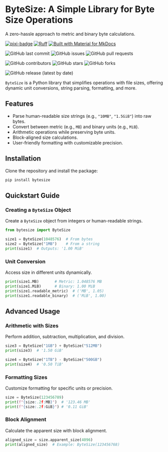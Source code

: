 # ByteSize: A Simple Library for Byte Size Operations

A zero-hassle approach to metric and binary byte calculations.

[![pixi-badge](https://img.shields.io/endpoint?url=https://raw.githubusercontent.com/prefix-dev/pixi/main/assets/badge/v0.json&style=flat-square)](https://github.com/prefix-dev/pixi)
[![Ruff](https://img.shields.io/endpoint?url=https://raw.githubusercontent.com/astral-sh/ruff/main/assets/badge/v2.json&style=flat-square)](https://github.com/astral-sh/ruff)
[![Built with Material for MkDocs](https://img.shields.io/badge/mkdocs--material-gray?logo=materialformkdocs&style=flat-square)](https://github.com/squidfunk/mkdocs-material)

<!-- ![Python Version from PEP 621 TOML](https://img.shields.io/python/required-version?file=https://raw.githubusercontent.com/jjjermiah/ByteSize/main/pyproject.toml) -->

![GitHub last commit](https://img.shields.io/github/last-commit/jjjermiah/ByteSize?style=flat-square)
![GitHub issues](https://img.shields.io/github/issues/jjjermiah/ByteSize?style=flat-square)
![GitHub pull requests](https://img.shields.io/github/issues-pr/jjjermiah/ByteSize?style=flat-square)

![GitHub contributors](https://img.shields.io/github/contributors/jjjermiah/ByteSize?style=flat-square)
![GitHub stars](https://img.shields.io/github/stars/jjjermiah/ByteSize?style=flat-square)
![GitHub forks](https://img.shields.io/github/forks/jjjermiah/ByteSize?style=flat-square)

![GitHub release (latest by date)](https://img.shields.io/github/v/release/jjjermiah/ByteSize?style=flat-square)

`ByteSize` is a Python library that simplifies operations with file sizes, offering dynamic unit conversions, string parsing, formatting, and more.

## Features

- Parse human-readable size strings (e.g., `"10MB"`, `"1.5GiB"`) into raw bytes.
- Convert between metric (e.g., `MB`) and binary units (e.g., `MiB`).
- Arithmetic operations while preserving byte units.
- Block-aligned size calculations.
- User-friendly formatting with customizable precision.

## Installation

Clone the repository and install the package:

```bash
pip install bytesize
```

## Quickstart Guide

### Creating a `ByteSize` Object

Create a `ByteSize` object from integers or human-readable strings.

```python
from bytesize import ByteSize

size1 = ByteSize(1048576)  # From bytes
size2 = ByteSize("1MB")    # From a string
print(size1)  # Outputs: '1.00 MiB'
```

### Unit Conversion

Access size in different units dynamically.

```python
print(size1.MB)       # Metric: 1.048576 MB
print(size1.MiB)      # Binary: 1.00 MiB
print(size1.readable_metric)  # ('MB', 1.05)
print(size1.readable_binary)  # ('MiB', 1.00)
```

## Advanced Usage

### Arithmetic with Sizes

Perform addition, subtraction, multiplication, and division.

```python
size3 = ByteSize("1GB") + ByteSize("512MB")
print(size3)  # '1.50 GiB'

size4 = ByteSize("1TB") - ByteSize("500GB")
print(size4)  # '0.50 TiB'
```

### Formatting Sizes

Customize formatting for specific units or precision.

```python
size = ByteSize(123456789)
print(f"{size:.2f:MB}")  # '123.46 MB'
print(f"{size:.2f:GiB}") # '0.11 GiB'
```

### Block Alignment

Calculate the apparent size with block alignment.

```python
aligned_size = size.apparent_size(4096)
print(aligned_size)  # Example: ByteSize(123456768)
```
